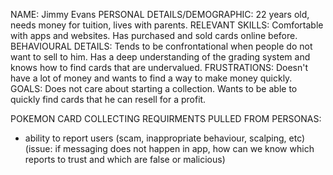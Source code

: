 NAME: Jimmy Evans
PERSONAL DETAILS/DEMOGRAPHIC: 22 years old, needs money for tuition, lives with parents.
RELEVANT SKILLS: Comfortable with apps and websites. Has purchased and sold cards online before.
BEHAVIOURAL DETAILS: Tends to be confrontational when people do not want to sell to him. 
                      Has a deep understanding of the grading system and knows how to find cards that are undervalued.
FRUSTRATIONS: Doesn't have a lot of money and wants to find a way to make money quickly.
GOALS: Does not care about starting a collection. Wants to be able to quickly find cards that he
can resell for a profit. 

POKEMON CARD COLLECTING REQUIRMENTS PULLED FROM PERSONAS:
- ability to report users (scam, inappropriate behaviour, scalping, etc) (issue: if messaging does not happen in app, how can we know which reports to trust and which are false or malicious)
